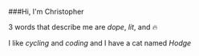 ###Hi, I'm Christopher

3 words that describe me are *dope*, *lit*, and 🔥

I like *cycling* and *coding* and I have a cat named *Hodge* 